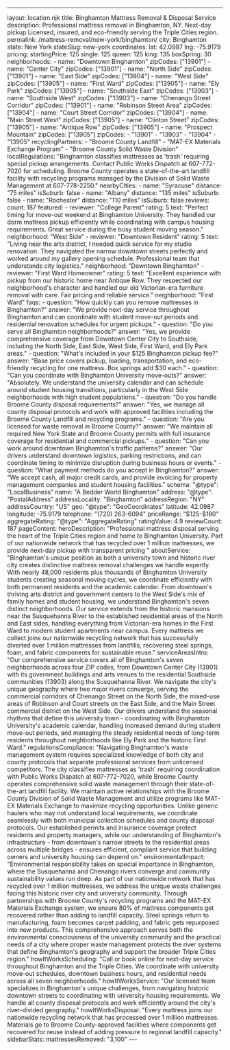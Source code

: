 ---
layout: location.njk
title: Binghamton Mattress Removal & Disposal Service
description: Professional mattress removal in Binghamton, NY. Next-day pickup Licensed, insured, and eco-friendly serving the Triple Cities region.
permalink: /mattress-removal/new-york/binghamton/
city: Binghamton state: New York stateSlug: new-york coordinates: lat: 42.0987 lng: -75.9179 pricing: startingPrice: 125 single: 125 queen: 125 king: 135 boxSpring: 30 neighborhoods: - name: "Downtown Binghamton" zipCodes: ["13901"] - name: "Center City" zipCodes: ["13901"] - name: "North Side" zipCodes: ["13901"] - name: "East Side" zipCodes: ["13904"] - name: "West Side" zipCodes: ["13905"] - name: "First Ward" zipCodes: ["13905"] - name: "Ely Park" zipCodes: ["13905"] - name: "Southside East" zipCodes: ["13903"] - name: "Southside West" zipCodes: ["13903"] - name: "Chenango Street Corridor" zipCodes: ["13901"] - name: "Robinson Street Area" zipCodes: ["13904"] - name: "Court Street Corridor" zipCodes: ["13904"] - name: "Main Street West" zipCodes: ["13905"] - name: "Clinton Street" zipCodes: ["13905"] - name: "Antique Row" zipCodes: ["13905"] - name: "Prospect Mountain" zipCodes: ["13905"] zipCodes: - "13901" - "13903" - "13904" - "13905" recyclingPartners: - "Broome County Landfill" - "MAT-EX Materials Exchange Program" - "Broome County Solid Waste Division" localRegulations: "Binghamton classifies mattresses as 'trash' requiring special pickup arrangements. Contact Public Works Dispatch at 607-772-7020 for scheduling. Broome County operates a state-of-the-art landfill facility with recycling programs managed by the Division of Solid Waste Management at 607-778-2250." nearbyCities: - name: "Syracuse" distance: "75 miles" isSuburb: false - name: "Albany" distance: "135 miles" isSuburb: false - name: "Rochester" distance: "110 miles" isSuburb: false reviews: count: 187 featured: - reviewer: "College Parent" rating: 5 text: "Perfect timing for move-out weekend at Binghamton University. They handled our dorm mattress pickup efficiently while coordinating with campus housing requirements. Great service during the busy student moving season." neighborhood: "West Side" - reviewer: "Downtown Resident" rating: 5 text: "Living near the arts district, I needed quick service for my studio renovation. They navigated the narrow downtown streets perfectly and worked around my gallery opening schedule. Professional team that understands city logistics." neighborhood: "Downtown Binghamton" - reviewer: "First Ward Homeowner" rating: 5 text: "Excellent experience with pickup from our historic home near Antique Row. They respected our neighborhood's character and handled our old Victorian-era furniture removal with care. Fair pricing and reliable service." neighborhood: "First Ward" faqs: - question: "How quickly can you remove mattresses in Binghamton?" answer: "We provide next-day service throughout Binghamton and can coordinate with student move-out periods and residential renovation schedules for urgent pickups." - question: "Do you serve all Binghamton neighborhoods?" answer: "Yes, we provide comprehensive coverage from Downtown Center City to Southside, including the North Side, East Side, West Side, First Ward, and Ely Park areas." - question: "What's included in your $125 Binghamton pickup fee?" answer: "Base price covers pickup, loading, transportation, and eco-friendly recycling for one mattress. Box springs add $30 each." - question: "Can you coordinate with Binghamton University move-outs?" answer: "Absolutely. We understand the university calendar and can schedule around student housing transitions, particularly in the West Side neighborhoods with high student populations." - question: "Do you handle Broome County disposal requirements?" answer: "Yes, we manage all county disposal protocols and work with approved facilities including the Broome County Landfill and recycling programs." - question: "Are you licensed for waste removal in Broome County?" answer: "We maintain all required New York State and Broome County permits with full insurance coverage for residential and commercial pickups." - question: "Can you work around downtown Binghamton's traffic patterns?" answer: "Our drivers understand downtown logistics, parking restrictions, and can coordinate timing to minimize disruption during business hours or events." - question: "What payment methods do you accept in Binghamton?" answer: "We accept cash, all major credit cards, and provide invoicing for property management companies and student housing facilities." schema: "@type": "LocalBusiness" name: "A Bedder World Binghamton" address: "@type": "PostalAddress" addressLocality: "Binghamton" addressRegion: "NY" addressCountry: "US" geo: "@type": "GeoCoordinates" latitude: 42.0987 longitude: -75.9179 telephone: "(720) 263-6094" priceRange: "$125-$180" aggregateRating: "@type": "AggregateRating" ratingValue: 4.9 reviewCount: 187 pageContent: heroDescription: "Professional mattress disposal serving the heart of the Triple Cities region and home to Binghamton University. Part of our nationwide network that has recycled over 1 million mattresses, we provide next-day pickup with transparent pricing " aboutService: "Binghamton's unique position as both a university town and historic river city creates distinctive mattress removal challenges we handle expertly. With nearly 48,000 residents plus thousands of Binghamton University students creating seasonal moving cycles, we coordinate efficiently with both permanent residents and the academic calendar. From downtown's thriving arts district and government centers to the West Side's mix of family homes and student housing, we understand Binghamton's seven distinct neighborhoods. Our service extends from the historic mansions near the Susquehanna River to the established residential areas of the North and East sides, handling everything from Victorian-era homes in the First Ward to modern student apartments near campus. Every mattress we collect joins our nationwide recycling network that has successfully diverted over 1 million mattresses from landfills, recovering steel springs, foam, and fabric components for sustainable reuse." serviceAreasIntro: "Our comprehensive service covers all of Binghamton's seven neighborhoods across four ZIP codes, from Downtown Center City (13901) with its government buildings and arts venues to the residential Southside communities (13903) along the Susquehanna River. We navigate the city's unique geography where two major rivers converge, serving the commercial corridors of Chenango Street on the North Side, the mixed-use areas of Robinson and Court streets on the East Side, and the Main Street commercial district on the West Side. Our drivers understand the seasonal rhythms that define this university town - coordinating with Binghamton University's academic calendar, handling increased demand during student move-out periods, and managing the steady residential needs of long-term residents throughout neighborhoods like Ely Park and the historic First Ward." regulationsCompliance: "Navigating Binghamton's waste management system requires specialized knowledge of both city and county protocols that separate professional services from unlicensed competitors. The city classifies mattresses as 'trash' requiring coordination with Public Works Dispatch at 607-772-7020, while Broome County operates comprehensive solid waste management through their state-of-the-art landfill facility. We maintain active relationships with the Broome County Division of Solid Waste Management and utilize programs like MAT-EX Materials Exchange to maximize recycling opportunities. Unlike generic haulers who may not understand local requirements, we coordinate seamlessly with both municipal collection schedules and county disposal protocols. Our established permits and insurance coverage protect residents and property managers, while our understanding of Binghamton's infrastructure - from downtown's narrow streets to the residential areas across multiple bridges - ensures efficient, compliant service that building owners and university housing can depend on." environmentalImpact: "Environmental responsibility takes on special importance in Binghamton, where the Susquehanna and Chenango rivers converge and community sustainability values run deep. As part of our nationwide network that has recycled over 1 million mattresses, we address the unique waste challenges facing this historic river city and university community. Through partnerships with Broome County's recycling programs and the MAT-EX Materials Exchange system, we ensure 80% of mattress components get recovered rather than adding to landfill capacity. Steel springs return to manufacturing, foam becomes carpet padding, and fabric gets repurposed into new products. This comprehensive approach serves both the environmental consciousness of the university community and the practical needs of a city where proper waste management protects the river systems that define Binghamton's geography and support the broader Triple Cities region." howItWorksScheduling: "Call or book online for next-day service throughout Binghamton and the Triple Cities. We coordinate with university move-out schedules, downtown business hours, and residential needs across all seven neighborhoods." howItWorksService: "Our licensed team specializes in Binghamton's unique challenges, from navigating historic downtown streets to coordinating with university housing requirements. We handle all county disposal protocols and work efficiently around the city's river-divided geography." howItWorksDisposal: "Every mattress joins our nationwide recycling network that has processed over 1 million mattresses. Materials go to Broome County-approved facilities where components get recovered for reuse instead of adding pressure to regional landfill capacity." sidebarStats: mattressesRemoved: "3,100" ---